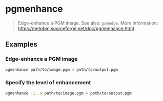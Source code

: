 # pgmenhance

> Edge-enhance a PGM image. See also: `pamedge`. More information: <https://netpbm.sourceforge.net/doc/pgmenhance.html>.

## Examples

### Edge-enhance a PGM image

```bash
pgmenhance path/to/image.pgm > path/to/output.pgm
```

### Specify the level of enhancement

```bash
pgmenhance -1..9 path/to/image.pgm > path/to/output.pgm
```

